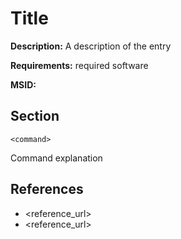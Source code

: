 # Title

**Description:** A description of the entry

**Requirements:** required software

**MSID:**

## Section

```
<command>
```

Command explanation
  
## References
* <reference_url>
* <reference_url>
